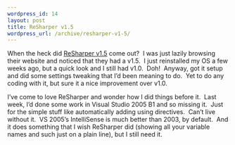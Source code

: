 ```yaml
--- 
wordpress_id: 14
layout: post
title: ReSharper v1.5
wordpress_url: /archive/resharper-v1-5/
---
```


<p>When the heck did <a href="http://www.jetbrains.com/resharper">ReSharper v1.5</a>&nbsp;come out?&nbsp; I was just lazily browsing their website and noticed that they had a v1.5.&nbsp; I just reinstalled my OS a few weeks ago, but a quick look and I still had v1.0.&nbsp; Doh!&nbsp; Anyway, got it setup and did some settings tweaking that I&rsquo;d been meaning to do.&nbsp; Yet to do any coding with it, but sure it a nice improvement over v1.0.</p>
<p>I&rsquo;ve come to love ReSharper and wonder how I did things before it.&nbsp; Last week, I&rsquo;d done some work in Visual Studio 2005 B1 and so missing it.&nbsp; Just for the simple stuff like automatically adding using directives.&nbsp; Can&rsquo;t live without it.&nbsp; VS 2005&rsquo;s IntelliSense is much better than 2003, by default.&nbsp; And it does something that I wish ReSharper did (showing all your variable names and such just on a plain line), but I still need it. <img /></p>
         
